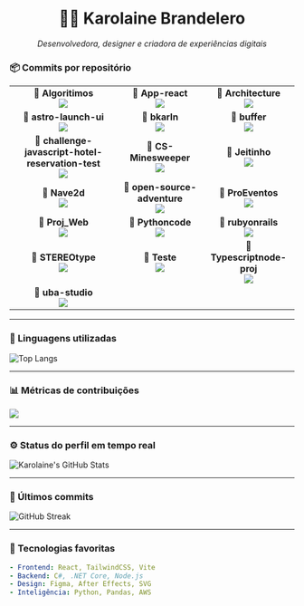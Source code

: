 <h1 align="center">👩‍💻 Karolaine Brandelero</h1>
<p align="center">
  <em>Desenvolvedora, designer e criadora de experiências digitais</em>
</p>

<!--COMMIT_SECTION_START-->
<!--COMMIT_SECTION_START-->
<!--COMMIT_SECTION_START-->
### 📦 Commits por repositório
<div align="center">
<table>
<tr>
<td align="center">
<strong>📁 Algoritimos</strong><br/>
<img src="https://img.shields.io/badge/Commits-6-blue?style=for-the-badge"/>
</td>
<td align="center">
<strong>📁 App-react</strong><br/>
<img src="https://img.shields.io/badge/Commits-1-blue?style=for-the-badge"/>
</td>
<td align="center">
<strong>📁 Architecture</strong><br/>
<img src="https://img.shields.io/badge/Commits-2-blue?style=for-the-badge"/>
</td>
</tr>
<tr>
<td align="center">
<strong>📁 astro-launch-ui</strong><br/>
<img src="https://img.shields.io/badge/Commits-27-blue?style=for-the-badge"/>
</td>
<td align="center">
<strong>📁 bkarln</strong><br/>
<img src="https://img.shields.io/badge/Commits-43-blue?style=for-the-badge"/>
</td>
<td align="center">
<strong>📁 buffer</strong><br/>
<img src="https://img.shields.io/badge/Commits-1-blue?style=for-the-badge"/>
</td>
</tr>
<tr>
<td align="center">
<strong>📁 challenge-javascript-hotel-reservation-test</strong><br/>
<img src="https://img.shields.io/badge/Commits-10-blue?style=for-the-badge"/>
</td>
<td align="center">
<strong>📁 CS-Minesweeper</strong><br/>
<img src="https://img.shields.io/badge/Commits-9-blue?style=for-the-badge"/>
</td>
<td align="center">
<strong>📁 Jeitinho</strong><br/>
<img src="https://img.shields.io/badge/Commits-2-blue?style=for-the-badge"/>
</td>
</tr>
<tr>
<td align="center">
<strong>📁 Nave2d</strong><br/>
<img src="https://img.shields.io/badge/Commits-1-blue?style=for-the-badge"/>
</td>
<td align="center">
<strong>📁 open-source-adventure</strong><br/>
<img src="https://img.shields.io/badge/Commits-141-blue?style=for-the-badge"/>
</td>
<td align="center">
<strong>📁 ProEventos</strong><br/>
<img src="https://img.shields.io/badge/Commits-3-blue?style=for-the-badge"/>
</td>
</tr>
<tr>
<td align="center">
<strong>📁 Proj_Web</strong><br/>
<img src="https://img.shields.io/badge/Commits-4-blue?style=for-the-badge"/>
</td>
<td align="center">
<strong>📁 Pythoncode</strong><br/>
<img src="https://img.shields.io/badge/Commits-1-blue?style=for-the-badge"/>
</td>
<td align="center">
<strong>📁 rubyonrails</strong><br/>
<img src="https://img.shields.io/badge/Commits-1-blue?style=for-the-badge"/>
</td>
</tr>
<tr>
<td align="center">
<strong>📁 STEREOtype</strong><br/>
<img src="https://img.shields.io/badge/Commits-24-blue?style=for-the-badge"/>
</td>
<td align="center">
<strong>📁 Teste</strong><br/>
<img src="https://img.shields.io/badge/Commits-4-blue?style=for-the-badge"/>
</td>
<td align="center">
<strong>📁 Typescriptnode-proj</strong><br/>
<img src="https://img.shields.io/badge/Commits-1-blue?style=for-the-badge"/>
</td>
</tr>
<tr>
<td align="center">
<strong>📁 uba-studio</strong><br/>
<img src="https://img.shields.io/badge/Commits-11-blue?style=for-the-badge"/>
</td>
</tr>
</table>
</div>
<!--COMMIT_SECTION_END-->
<!--COMMIT_SECTION_END-->
<!--COMMIT_SECTION_START-->
<!--COMMIT_SECTION_START-->

---

### 🚀 Linguagens utilizadas

![Top Langs](https://github-readme-stats.vercel.app/api/top-langs/?username=bkarln&layout=compact&theme=radical)

---

### 📊 Métricas de contribuições

<img src="https://github-contribution-stats.vercel.app/api/?username=bkarln" />

---

### ⚙️ Status do perfil em tempo real

![Karolaine's GitHub Stats](https://github-readme-stats.vercel.app/api?username=bkarln&show_icons=true&theme=radical)

---

### 📝 Últimos commits

![GitHub Streak](https://github-readme-streak-stats.herokuapp.com/?user=bkarln&theme=radical)

---

### 🧠 Tecnologias favoritas

```yaml
- Frontend: React, TailwindCSS, Vite
- Backend: C#, .NET Core, Node.js
- Design: Figma, After Effects, SVG
- Inteligência: Python, Pandas, AWS
